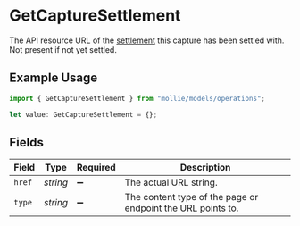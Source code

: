 # GetCaptureSettlement

The API resource URL of the [settlement](get-settlement) this capture has been settled with. Not present if not yet settled.

## Example Usage

```typescript
import { GetCaptureSettlement } from "mollie/models/operations";

let value: GetCaptureSettlement = {};
```

## Fields

| Field                                                       | Type                                                        | Required                                                    | Description                                                 |
| ----------------------------------------------------------- | ----------------------------------------------------------- | ----------------------------------------------------------- | ----------------------------------------------------------- |
| `href`                                                      | *string*                                                    | :heavy_minus_sign:                                          | The actual URL string.                                      |
| `type`                                                      | *string*                                                    | :heavy_minus_sign:                                          | The content type of the page or endpoint the URL points to. |